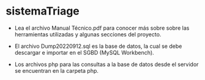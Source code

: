 # sistemaTriage

- Lea el archivo Manual Técnico.pdf para conocer más sobre sobre las herramientas utilizadas y algunas secciones del proyecto.

- El archivo Dump20220912.sql es la base de datos, la cual se debe descargar e importar en el SGBD (MySQL Workbench).

- Los archivos php para las consultas a la base de datos desde el servidor se encuentran en la carpeta php.
